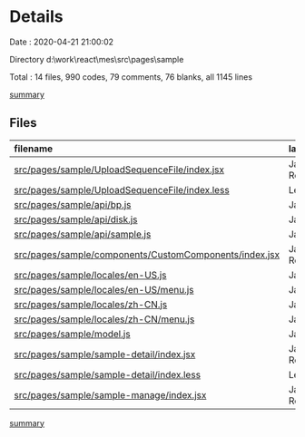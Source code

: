 # Details

Date : 2020-04-21 21:00:02

Directory d:\work\react\mes\src\pages\sample

Total : 14 files,  990 codes, 79 comments, 76 blanks, all 1145 lines

[summary](results.md)

## Files
| filename | language | code | comment | blank | total |
| :--- | :--- | ---: | ---: | ---: | ---: |
| [src/pages/sample/UploadSequenceFile/index.jsx](/src/pages/sample/UploadSequenceFile/index.jsx) | JavaScript React | 321 | 15 | 14 | 350 |
| [src/pages/sample/UploadSequenceFile/index.less](/src/pages/sample/UploadSequenceFile/index.less) | Less | 48 | 2 | 3 | 53 |
| [src/pages/sample/api/bp.js](/src/pages/sample/api/bp.js) | JavaScript | 18 | 9 | 5 | 32 |
| [src/pages/sample/api/disk.js](/src/pages/sample/api/disk.js) | JavaScript | 40 | 15 | 5 | 60 |
| [src/pages/sample/api/sample.js](/src/pages/sample/api/sample.js) | JavaScript | 36 | 7 | 8 | 51 |
| [src/pages/sample/components/CustomComponents/index.jsx](/src/pages/sample/components/CustomComponents/index.jsx) | JavaScript React | 35 | 1 | 2 | 38 |
| [src/pages/sample/locales/en-US.js](/src/pages/sample/locales/en-US.js) | JavaScript | 4 | 0 | 2 | 6 |
| [src/pages/sample/locales/en-US/menu.js](/src/pages/sample/locales/en-US/menu.js) | JavaScript | 5 | 0 | 1 | 6 |
| [src/pages/sample/locales/zh-CN.js](/src/pages/sample/locales/zh-CN.js) | JavaScript | 4 | 0 | 2 | 6 |
| [src/pages/sample/locales/zh-CN/menu.js](/src/pages/sample/locales/zh-CN/menu.js) | JavaScript | 5 | 0 | 1 | 6 |
| [src/pages/sample/model.js](/src/pages/sample/model.js) | JavaScript | 60 | 9 | 2 | 71 |
| [src/pages/sample/sample-detail/index.jsx](/src/pages/sample/sample-detail/index.jsx) | JavaScript React | 87 | 1 | 6 | 94 |
| [src/pages/sample/sample-detail/index.less](/src/pages/sample/sample-detail/index.less) | Less | 23 | 0 | 1 | 24 |
| [src/pages/sample/sample-manage/index.jsx](/src/pages/sample/sample-manage/index.jsx) | JavaScript React | 304 | 20 | 24 | 348 |

[summary](results.md)